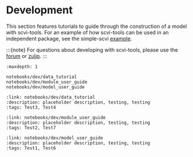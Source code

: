 # Development

This section features tutorials to guide through the construction of a model with scvi-tools. For an example of how scvi-tools can be used in an independent package, see the simple-scvi [example].

:::{note}
For questions about developing with scvi-tools, please use the [forum] or [zulip].
:::

```{toctree}
:maxdepth: 1

notebooks/dev/data_tutorial
notebooks/dev/module_user_guide
notebooks/dev/model_user_guide
```

[forum]: https://discourse.scvi-tools.org/
[zulip]: https://scverse.zulipchat.com/
[example]: https://github.com/scverse/simple-scvi


```{tutorialcard}
:link: notebooks/dev/data_tutorial
:description: placeholder description, testing, testing
:tags: Test3, Test4
```

```{tutorialcard}
:link: notebooks/dev/module_user_guide
:description: placeholder description, testing, testing
:tags: Test2, Test7
```

```{tutorialcard}
:link: notebooks/dev/model_user_guide
:description: placeholder description, testing, testing
:tags: Test1, Test6
```
